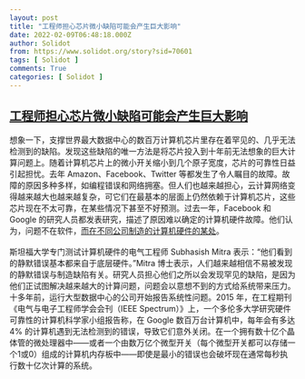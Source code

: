 ```yaml
---
layout: post
title: "工程师担心芯片微小缺陷可能会产生巨大影响"
date: 2022-02-09T06:48:18.000Z
author: Solidot
from: https://www.solidot.org/story?sid=70601
tags: [ Solidot ]
comments: True
categories: [ Solidot ]
---
```

<!--1644389298000-->
[工程师担心芯片微小缺陷可能会产生巨大影响](https://www.solidot.org/story?sid=70601)
------

<div>
想象一下，支撑世界最大数据中心的数百万计算机芯片里存在着罕见的、几乎无法检测到的缺陷。发现这些缺陷的唯一方法是将芯片投入到十年前无法想象的巨大计算问题上。随着计算机芯片上的微小开关缩小到几个原子宽度，芯片的可靠性日益引起担忧。去年 Amazon、Facebook、Twitter 等都发生了令人瞩目的故障。故障的原因多种多样，如编程错误和网络拥塞。但人们也越来越担心，云计算网络变得越来越大也越来越复杂，可它们在最基本的层面上仍然依赖于计算机芯片，这些芯片现在不太可靠，在某些情况下甚至不好预测。过去一年，Facebook 和 Google 的研究人员都发表研究，描述了原因难以确定的计算机硬件故障。他们认为，问题不在软件，<a href="https://www.nytimes.com/2022/02/07/technology/computer-chips-errors.html" target="_blank">而在不同公司制造的计算机硬件的某处</a>。<br><br>斯坦福大学专门测试计算机硬件的电气工程师 Subhasish Mitra 表示：“他们看到的静默错误基本都来自于底层硬件。”Mitra 博士表示，人们越来越相信不易被发现的静默错误与制造缺陷有关。研究人员担心他们之所以会发现罕见的缺陷，是因为他们正试图解决越来越大的计算问题，问题会以意想不到的方式给系统带来压力。十多年前，运行大型数据中心的公司开始报告系统性问题。2015 年，在工程期刊《电气与电子工程师学会会刊（IEEE Spectrum）》上，一个多伦多大学研究硬件可靠性的计算机科学家小组报告称，在 Google 数百万台计算机中，每年会有多达 4% 的计算机遇到无法检测到的错误，导致它们意外关闭。在一个拥有数十亿个晶体管的微处理器中——或者一个由数万亿个微型开关（每个微型开关都可以存储一个1或0）组成的计算机内存板中——即使是最小的错误也会破坏现在通常每秒执行数十亿次计算的系统。
</div>
